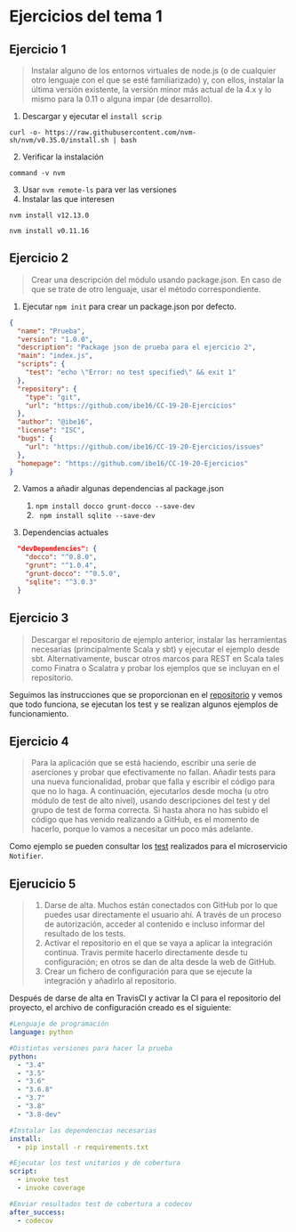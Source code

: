 # Ejercicios del tema 1 

## Ejercicio 1
>Instalar alguno de los entornos virtuales de node.js (o de cualquier otro lenguaje con el que se esté familiarizado) y, con ellos, instalar la última versión existente, la versión minor más actual de la 4.x y lo mismo para la 0.11 o alguna impar (de desarrollo).

1. Descargar y ejecutar el ```install scrip```

```curl -o- https://raw.githubusercontent.com/nvm-sh/nvm/v0.35.0/install.sh | bash```

2. Verificar la instalación

```command -v nvm```

3. Usar ```nvm remote-ls``` para ver las versiones
4. Instalar las que interesen

```nvm install v12.13.0``` 

```nvm install v0.11.16 ```

## Ejercicio 2
> Crear una descripción del módulo usando package.json. En caso de que se trate de otro lenguaje, usar el método correspondiente.

1. Ejecutar ```npm init``` para crear un package.json por defecto.

```json
{
  "name": "Prueba",
  "version": "1.0.0",
  "description": "Package json de prueba para el ejercicio 2",
  "main": "index.js",
  "scripts": {
    "test": "echo \"Error: no test specified\" && exit 1"
  },
  "repository": {
    "type": "git",
    "url": "https://github.com/ibe16/CC-19-20-Ejercicios"
  },
  "author": "@ibe16",
  "license": "ISC",
  "bugs": {
    "url": "https://github.com/ibe16/CC-19-20-Ejercicios/issues"
  },
  "homepage": "https://github.com/ibe16/CC-19-20-Ejercicios"
}
```

2. Vamos a añadir algunas dependencias al package.json
    1. ```npm install docco grunt-docco --save-dev```
    2. ``` npm install sqlite --save-dev```

3. Dependencias actuales
```json
  "devDependencies": {
    "docco": "^0.8.0",
    "grunt": "^1.0.4",
    "grunt-docco": "^0.5.0",
    "sqlite": "^3.0.3"
  }
```

## Ejercicio 3
> Descargar el repositorio de ejemplo anterior, instalar las herramientas necesarias (principalmente Scala y sbt) y ejecutar el ejemplo desde sbt. Alternativamente, buscar otros marcos para REST en Scala tales como Finatra o Scalatra y probar los ejemplos que se incluyan en el repositorio.

Seguimos las instrucciones que se proporcionan en el [repositorio](https://github.com/JJ/spray-test) y vemos que todo funciona, se ejecutan los test y se realizan algunos ejemplos de funcionamiento.

## Ejercicio 4
> Para la aplicación que se está haciendo, escribir una serie de aserciones y probar que efectivamente no fallan. Añadir tests para una nueva funcionalidad, probar que falla y escribir el código para que no lo haga. A continuación, ejecutarlos desde mocha (u otro módulo de test de alto nivel), usando descripciones del test y del grupo de test de forma correcta. Si hasta ahora no has subido el código que has venido realizando a GitHub, es el momento de hacerlo, porque lo vamos a necesitar un poco más adelante.

Como ejemplo se pueden consultar los [test](https://github.com/ibe16/CC-19-20-Proyecto/tree/master/tests) realizados para el microservicio ```Notifier```.

## Ejerucicio 5
>1. Darse de alta. Muchos están conectados con GitHub por lo que puedes usar directamente el usuario ahí. A través de un proceso de autorización, acceder al contenido e incluso informar del resultado de los tests.
>2. Activar el repositorio en el que se vaya a aplicar la integración continua. Travis permite hacerlo directamente desde tu configuración; en otros se dan de alta desde la web de GitHub.
>3. Crear un fichero de configuración para que se ejecute la integración y añadirlo al repositorio.

Después de darse de alta en TravisCI y activar la CI para el repositorio del proyecto, el archivo de configuración creado es el siguiente:
```yml
#Lenguaje de programación
language: python

#Distintas versiones para hacer la prueba
python:
  - "3.4"
  - "3.5"
  - "3.6"
  - "3.6.8" 
  - "3.7"
  - "3.8"
  - "3.8-dev"

#Instalar las dependencias necesarias
install:
  - pip install -r requirements.txt

#Ejecutar los test unitarios y de cobertura
script:
  - invoke test
  - invoke coverage

#Enviar resultados test de cobertura a codecov
after_success:
  - codecov
```
